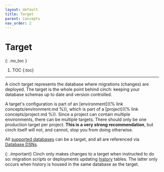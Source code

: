 ```yaml
---
layout: default
title: Target
parent: Concepts
nav_order: 2
---
```


# Target
{: .no_toc }

1. TOC
{:toc}
----

A cinch target represents the database where migrations (changes) are deployed. The target is the whole point behind
cinch: keeping your database schemas up to date and version controlled.

A target's configuration is part of an [environment]({% link concepts/environment.md %}), which is part of 
a [project]({% link concepts/project.md %}). Since a project can contain multiple environments, there can be multiple 
targets. There should only be one production target per project. **This is a very strong recommendation**, but cinch
itself will not, and cannot, stop you from doing otherwise.

All [supported databases](/index.html#database-support) can be a target, and all are referenced via
[Database DSNs](/concepts/dsn.html#database-parameters).

{: .important}
Cinch only makes changes to a target when instructed to do so: migration scripts or deployments updating 
[history](/concepts/history.html) tables. The latter only occurs when history is housed in the same database as the target.